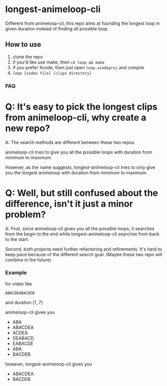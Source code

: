 # longest-animeloop-cli
Different from animeloop-cli, this repo aims at founding the longest loop in given duration instead of finding all possible loop.

## How to use
1. clone the repo
2. if you'd like use make, then ```cd loop && make```
3. if you prefer Xcode, then just open ```loop.xcodeproj``` and compile
4. ```loop [video file] [clips directory]```

### FAQ
Q: It's easy to pick the longest clips from animeloop-cli, why create a new repo?
=======

A: The search methods are different between these two repos. 

animeloop-cli tries to give you all the possible loops with duration from minimum to maximum. 

However, as the name suggests, longest-animeloop-cli tries to only give you the longest animeloop with duration from minimum to maximum. 

Q: Well, but still confused about the difference, isn't it just a minor problem? 
=======

A: First, since animeloop-cli gives you all the possible loops, it searches from the begin to the end while longest-animeloop-cli searches from back to the start. 

Second, both projects need further refactoring and refinements. It's hard to keep pace because of the different search goal.
(Maybe these two repo will combine in the future)

### Example
for video like

```ABACDEABACDEB```

and duration [1, 7]

animeloop-cli gives you
* ABA
* ABACDEA
* ACDEA
* DEABACD
* EABACDE
* ABA
* BACDEB

however, longest-animeloop-cli gives you
* ABACDEA
* BACDEB
